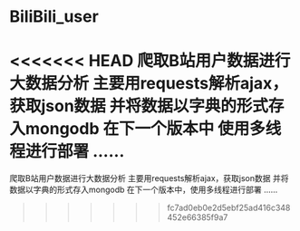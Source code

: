 # BiliBili_user
<<<<<<< HEAD
爬取B站用户数据进行大数据分析 
主要用requests解析ajax，获取json数据 
并将数据以字典的形式存入mongodb 在下一个版本中
使用多线程进行部署 ......
=======
爬取B站用户数据进行大数据分析
主要用requests解析ajax，获取json数据 并将数据以字典的形式存入mongodb
在下一个版本中，使用多线程进行部署
......
>>>>>>> fc7ad0eb0e2d5ebf25ad416c348452e66385f9a7
 
